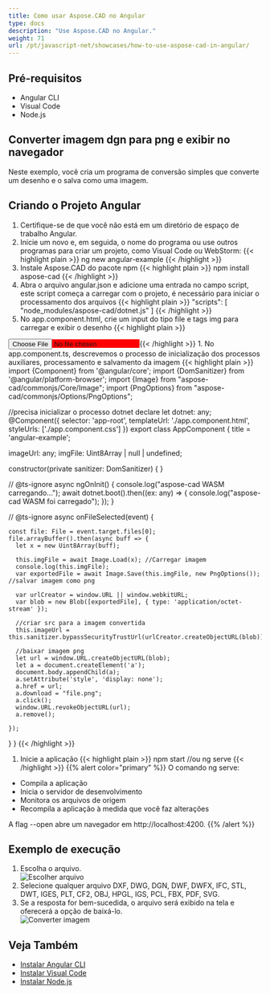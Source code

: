 ```yaml
---
title: Como usar Aspose.CAD no Angular
type: docs
description: "Use Aspose.CAD no Angular."
weight: 71
url: /pt/javascript-net/showcases/how-to-use-aspose-cad-in-angular/
---
```


## Pré-requisitos
- Angular CLI
- Visual Code
- Node.js

## Converter imagem dgn para png e exibir no navegador

Neste exemplo, você cria um programa de conversão simples que converte um desenho e o salva como uma imagem.

## Criando o Projeto Angular

1. Certifique-se de que você não está em um diretório de espaço de trabalho Angular.
1. Inicie um novo e, em seguida, o nome do programa ou use outros programas para criar um projeto, como Visual Code ou WebStorm:
{{< highlight plain >}}
ng new angular-example
{{< /highlight >}}
1. Instale Aspose.CAD do pacote npm
{{< highlight plain >}}
npm install aspose-cad
{{< /highlight >}}
1. Abra o arquivo angular.json e adicione uma entrada no campo script, este script começa a carregar com o projeto, é necessário para iniciar o processamento dos arquivos
{{< highlight plain >}}
"scripts": [
  "node_modules/aspose-cad/dotnet.js"
]
{{< /highlight >}}
1. No app.component.html, crie um input do tipo file e tags img para carregar e exibir o desenho
{{< highlight plain >}}
<span style="background-color: red">
    <input type="file" class="file-upload" (change)="onFileSelected($event)" />
    <img alt="" id="image" [src]="imageUrl" />
</span>
{{< /highlight >}}
1. No app.component.ts, descrevemos o processo de inicialização dos processos auxiliares, processamento e salvamento da imagem
{{< highlight plain >}}
import {Component} from '@angular/core';
import {DomSanitizer} from '@angular/platform-browser';
import {Image} from "aspose-cad/commonjs/Core/Image";
import {PngOptions} from "aspose-cad/commonjs/Options/PngOptions";

//precisa inicializar o processo dotnet
declare let dotnet: any;
@Component({
  selector: 'app-root',
  templateUrl: './app.component.html',
  styleUrls: ['./app.component.css']
})
export class AppComponent {
  title = 'angular-example';

  imageUrl: any;
  imgFile: Uint8Array | null | undefined;

  constructor(private sanitizer: DomSanitizer) {
  }

  // @ts-ignore
  async ngOnInit() {
    console.log("aspose-cad WASM carregando...");
    await dotnet.boot().then((ex: any) => {
      console.log("aspose-cad WASM foi carregado");
    });
  }

  // @ts-ignore
  async onFileSelected(event) {

    const file: File = event.target.files[0];
    file.arrayBuffer().then(async buff => {
      let x = new Uint8Array(buff);
      
      this.imgFile = await Image.Load(x); //Carregar imagem
      console.log(this.imgFile);
      var exportedFile = await Image.Save(this.imgFile, new PngOptions()); //salvar imagem como png

      var urlCreator = window.URL || window.webkitURL;
      var blob = new Blob([exportedFile], { type: 'application/octet-stream' });
      
      //criar src para a imagem convertida
      this.imageUrl = this.sanitizer.bypassSecurityTrustUrl(urlCreator.createObjectURL(blob));

      //baixar imagem png
      let url = window.URL.createObjectURL(blob);
      let a = document.createElement('a');
      document.body.appendChild(a);
      a.setAttribute('style', 'display: none');
      a.href = url;
      a.download = "file.png";
      a.click();
      window.URL.revokeObjectURL(url);
      a.remove();

    });
  }
}
{{< /highlight >}}
1. Inicie a aplicação
{{< highlight plain >}}
npm start
//ou
ng serve
{{< /highlight >}}
{{% alert color="primary" %}} 
O comando ng serve:

- Compila a aplicação
- Inicia o servidor de desenvolvimento
- Monitora os arquivos de origem
- Recompila a aplicação à medida que você faz alterações

A flag --open abre um navegador em http://localhost:4200.
{{% /alert %}}

## Exemplo de execução

1. Escolha o arquivo.<br>
![Escolher arquivo](/cad/_assets/javascript-net/angular/choose-file.png)<br>
1. Selecione qualquer arquivo DXF, DWG, DGN, DWF, DWFX, IFC, STL, DWT, IGES, PLT, CF2, OBJ, HPGL, IGS, PCL, FBX, PDF, SVG.
1. Se a resposta for bem-sucedida, o arquivo será exibido na tela e oferecerá a opção de baixá-lo.<br>
![Converter imagem](/cad/_assets/javascript-net/angular/convert-image.png)<br>

## Veja Também

- [Instalar Angular CLI](https://angular.io/guide/setup-local/)
- [Instalar Visual Code](https://code.visualstudio.com/)
- [Instalar Node.js](https://nodejs.org/en/)
